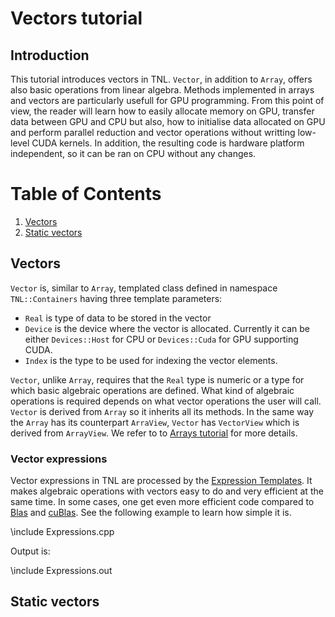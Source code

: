 # Vectors tutorial

## Introduction

This tutorial introduces vectors in TNL. `Vector`, in addition to `Array`, offers also basic operations from linear algebra. Methods implemented in arrays and vectors are particularly usefull for GPU programming. From this point of view, the reader will learn how to easily allocate memory on GPU, transfer data between GPU and CPU but also, how to initialise data allocated on GPU and perform parallel reduction and vector operations without writting low-level CUDA kernels. In addition, the resulting code is hardware platform independent, so it can be ran on CPU without any changes.

# Table of Contents
1. [Vectors](#vectors)
2. [Static vectors](#static_vectors)

## Vectors <a name="vectors"></a>

`Vector` is, similar to `Array`, templated class defined in namespace `TNL::Containers` having three template parameters:

* `Real` is type of data to be stored in the vector
* `Device` is the device where the vector is allocated. Currently it can be either `Devices::Host` for CPU or `Devices::Cuda` for GPU supporting CUDA.
* `Index` is the type to be used for indexing the vector elements.

`Vector`, unlike `Array`, requires that the `Real` type is numeric or a type for which basic algebraic operations are defined. What kind of algebraic operations is required depends on what vector operations the user will call. `Vector` is derived from `Array` so it inherits all its methods. In the same way the `Array` has its counterpart `ArraView`, `Vector` has `VectorView` which is derived from `ArrayView`. We refer to to [Arrays tutorial](../Arrays/index.html) for more details.

### Vector expressions

Vector expressions in TNL are processed by the [Expression Templates](https://en.wikipedia.org/wiki/Expression_templates). It makes algebraic operations with vectors easy to do and very efficient at the same time. In some cases, one get even more efficient code compared to [Blas](https://en.wikipedia.org/wiki/Basic_Linear_Algebra_Subprograms) and [cuBlas](https://developer.nvidia.com/cublas). See the following example to learn how simple it is.

\include Expressions.cpp

Output is:

\include Expressions.out


## Static vectors <a name="static_vectors"></a>
